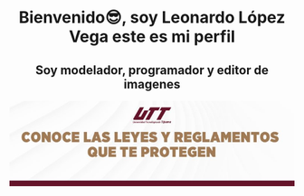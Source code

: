 
<h1 align="center">Bienvenido😎, soy Leonardo López Vega este es mi perfil</h1>
<h2 align="center">Soy modelador, programador y editor de imagenes</h2>

<p align="center"> <img src="https://github.com/Bisonte555/Bisonte555/blob/main/banner-leyes-768x230.jpg"></p>
